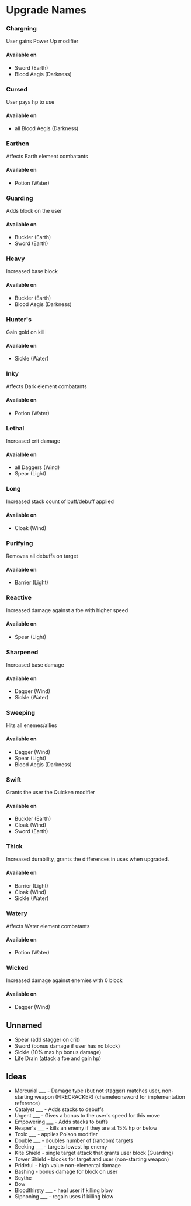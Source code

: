 # Upgrade Names

### Chargning
User gains Power Up modifier

#### Available on
- Sword (Earth)
- Blood Aegis (Darkness)

### Cursed
User pays hp to use

#### Available on
- all Blood Aegis (Darkness)

### Earthen
Affects Earth element combatants

#### Available on
- Potion (Water)

### Guarding
Adds block on the user

#### Available on
- Buckler (Earth)
- Sword (Earth)

### Heavy
Increased base block

#### Available on
- Buckler (Earth)
- Blood Aegis (Darkness)

### Hunter's
Gain gold on kill

#### Available on
- Sickle (Water)

### Inky
Affects Dark element combatants

#### Available on
- Potion (Water)

### Lethal
Increased crit damage

#### Avaialble on
- all Daggers (Wind)
- Spear (Light)

### Long
Increased stack count of buff/debuff applied

#### Available on
- Cloak (Wind)

### Purifying
Removes all debuffs on target

#### Available on
- Barrier (Light)

### Reactive
Increased damage against a foe with higher speed

#### Available on
- Spear (Light)

### Sharpened
Increased base damage

#### Available on
- Dagger (Wind)
- Sickle (Water)

### Sweeping
Hits all enemes/allies

#### Available on
- Dagger (Wind)
- Spear (Light)
- Blood Aegis (Darkness)

### Swift
Grants the user the Quicken modifier

#### Available on
- Buckler (Earth)
- Cloak (Wind)
- Sword (Earth)

### Thick
Increased durability, grants the differences in uses when upgraded.

#### Available on
- Barrier (Light)
- Cloak (Wind)
- Sickle (Water)

### Watery
Affects Water element combatants

#### Available on
- Potion (Water)

### Wicked
Increased damage against enemies with 0 block

#### Available on
- Dagger (Wind)

## Unnamed
- Spear (add stagger on crit)
- Sword (bonus damage if user has no block)
- Sickle (10% max hp bonus damage)
- Life Drain (attack a foe and gain hp)

## Ideas
- Mercurial ___ - Damage type (but not stagger) matches user, non-starting weapon (FIRECRACKER) (chameleonsword for implementation reference)
- Catalyst ___ - Adds stacks to debuffs
- Urgent ___ - Gives a bonus to the user's speed for this move
- Empowering ___ - Adds stacks to buffs
- Reaper's ___ - kills an enemy if they are at 15% hp or below
- Toxic ___ - applies Poison modifier
- Double ___ - doubles number of (random) targets
- Seeking ___ - targets lowest hp enemy
- Kite Shield - single target attack that grants user block (Guarding)
- Tower Shield - blocks for target and user (non-starting weapon)
- Prideful - high value non-elemental damage
- Bashing - bonus damage for block on user
- Scythe
- Bow
- Bloodthirsty ___ - heal user if killing blow
- Siphoning ___ - regain uses if killing blow
